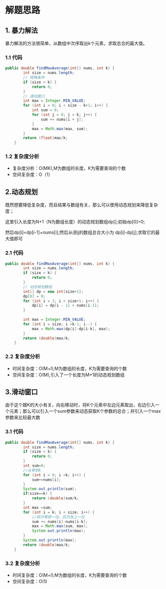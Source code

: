 # 解题思路

## 1. 暴力解法

暴力解法的方法很简单，从数组中次序取出k个元素，求取总合的最大值。

### 1.1 代码

```java
public double findMaxAverage(int[] nums, int k) {
		int size = nums.length;
		// 特殊条件
		if (size < k) {
			return 0;
		}
		// 滑动窗口
		int max = Integer.MIN_VALUE;
		for (int i = 0; i < size - k+1; i++) {
			int sum = 0;
			for (int j = 0; j < k; j++) {
				sum += nums[i + j];
			}
			max = Math.max(max, sum);
		}
		return (float)max/k;
	}
```

### 1.2 复杂度分析

* 复杂度分析：O(MK),M为数组的长度，K为需要查询的个数
* 空间复杂度：O（1）

## 2.动态规划

既然想要降低复杂度，而且结果与数组有关，那么可以使用动态规划来降低复杂度；

这里引入长度为N+1（N为数组长度）的动态规划数组dp[];初始dp[0]=0;

然后dp[i]=dp[i-1]+nums[i];然后从i到j的数组总合大小为 dp[i]-dp[j];求取它的最大值即可

### 2.1 代码 

```java
public double findMaxAverage(int[] nums, int k) {
		int size = nums.length;
		if (size < k) {
			return 0;
		}
		// 动态规划数组
		int[] dp = new int[size+1];
		dp[0] = 0;
		for (int i = 1; i < size+1; i++) {
			dp[i] = dp[i - 1] + nums[i-1];
		}
	
		int max = Integer.MIN_VALUE;
		for (int i = size; i >k-1; i--) {
			max = Math.max(dp[i]-dp[i-k], max);
		}
		return (double)max/k;
	}
```

### 2.2 复杂度分析

* 时间复杂度：O(M+l);M为数组的长度，K为需要查询的个数
* 空间复杂度：O(M),引入了一个长度为M+1的动态规划数组

## 3.滑动窗口

由于这个跟K的大小有关，向右移动时，将K个元素中左边元素取出，右边引入一个元素；那么可以引入一个sum参数来动态获取K个参数的总合；并引入一个max参数来比较最大数

### 3.1 代码

```java
public double findMaxAverage(int[] nums, int k) {
		int size = nums.length;
		if (size < k) {
			return 0;
		}
		int sum=0;
		//从零到k
		for (int i = 0; i <k; i++) {
			sum+=nums[i];
		}
		System.out.println(sum);
		if(size==k) {
			return (double)sum/k;
		}
		int max =sum;
		for (int i = k; i < size; i++) {
			//前方移除一位，后方加上一位
			sum += nums[i]-nums[i-k];
			max = Math.max(sum, max);
			System.out.println(max);
		}
		System.out.println(max);
		return (double)max/k;
	}
```

### 3.2 复杂度分析

* 时间复杂度：O(M+l);M为数组的长度，K为需要查询的个数
* 空间复杂度：O(1)